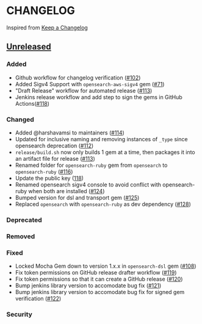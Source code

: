 
# CHANGELOG
Inspired from [Keep a Changelog](https://keepachangelog.com/en/1.0.0/)

## [Unreleased]
### Added
- Github workflow for changelog verification ([#102](https://github.com/opensearch-project/opensearch-ruby/pull/102))
- Added Sigv4 Support with `opensearch-aws-sigv4` gem ([#71](https://github.com/opensearch-project/opensearch-ruby/issues/71))
- "Draft Release" workflow for automated release ([#113](https://github.com/opensearch-project/opensearch-ruby/issues/113))
- Jenkins release workflow and add step to sign the gems in GitHub Actions([#118](https://github.com/opensearch-project/opensearch-ruby/pull/118))

### Changed
- Added @harshavamsi to maintainers ([#114](https://github.com/opensearch-project/opensearch-ruby/issues/114))
- Updated for inclusive naming and removing instances of `_type` since opensearch deprecation ([#112](https://github.com/opensearch-project/opensearch-ruby/issues/112))
- `release/build.sh` now only builds 1 gem at a time, then packages it into an artifact file for release ([#113](https://github.com/opensearch-project/opensearch-ruby/issues/113))
- Renamed folder for `opensearch-ruby` gem from `opensearch` to `opensearch-ruby` ([#116](https://github.com/opensearch-project/opensearch-ruby/issues/116))
- Update the public key ([118](https://github.com/opensearch-project/opensearch-ruby/pull/118))
- Renamed opensearch sigv4 console to avoid conflict with opensearch-ruby when both are installed ([#124](https://github.com/opensearch-project/opensearch-ruby/pull/124))
- Bumped version for dsl and transport gem ([#125](https://github.com/opensearch-project/opensearch-ruby/pull/125))
- Replaced `opensearch` with `opensearch-ruby` as dev dependency ([#128](https://github.com/opensearch-project/opensearch-ruby/issues/128))
### Deprecated

### Removed

### Fixed
- Locked Mocha Gem down to version 1.x.x in `opensearch-dsl` gem ([#108](https://github.com/opensearch-project/opensearch-ruby/pull/108))
- Fix token permissions on GitHub release drafter workflow ([#119](https://github.com/opensearch-project/opensearch-ruby/pull/119))
- Fix token permissions so that it can create a GitHub release ([#120](https://github.com/opensearch-project/opensearch-ruby/pull/120))
- Bump jenkins library version to accomodate bug fix ([#121](https://github.com/opensearch-project/opensearch-ruby/pull/121))
- Bump jenkins library version to accomodate bug fix for signed gem verification ([#122](https://github.com/opensearch-project/opensearch-ruby/pull/122))

### Security


[Unreleased]: https://github.com/opensearch-project/opensearch-ruby/compare/2.0...HEAD
